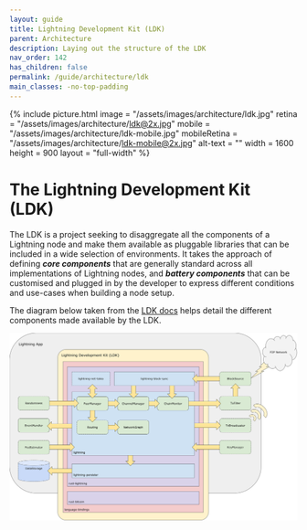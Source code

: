 ```yaml
---
layout: guide
title: Lightning Development Kit (LDK)
parent: Architecture
description: Laying out the structure of the LDK
nav_order: 142
has_children: false
permalink: /guide/architecture/ldk
main_classes: -no-top-padding
---
```


{% include picture.html 
   image = "/assets/images/architecture/ldk.jpg"
   retina = "/assets/images/architecture/ldk@2x.jpg"
   mobile = "/assets/images/architecture/ldk-mobile.jpg"
   mobileRetina = "/assets/images/architecture/ldk-mobile@2x.jpg"
   alt-text = ""
   width = 1600
   height = 900
   layout = "full-width"
%}

# The Lightning Development Kit (LDK)

The LDK is a project seeking to disaggregate all the components of a Lightning node and make them available as pluggable libraries that can be included in a wide selection of environments. It takes the approach of defining _**core components**_ that are generally standard across all implementations of Lightning nodes, and _**battery components**_ that can be customised and plugged in by the developer to express different conditions and use-cases when building a node setup.

The diagram below taken from the [LDK docs](https://lightningdevkit.org/docs/#ldk-architecture) helps detail the different components made available by the LDK.

![ldk-architecture](/assets/images/ldk-architecture.svg)
